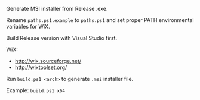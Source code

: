 Generate MSI installer from Release .exe. 

Rename `paths.ps1.example` to `paths.ps1` and set proper PATH environmental variables for WiX.

Build Release version with Visual Studio first.

WiX:
 
* http://wix.sourceforge.net/
* http://wixtoolset.org/

Run `build.ps1 <arch>` to generate `.msi` installer file.

Example: 
`build.ps1 x64`